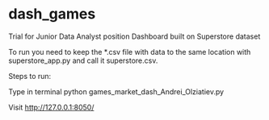 # dash_games
Trial for Junior Data Analyst position
Dashboard built on Superstore dataset

To run you need to keep the *.csv file with data to the same location with superstore_app.py and call it superstore.csv.

Steps to run:

Type in terminal python games_market_dash_Andrei_Olziatiev.py

Visit http://127.0.0.1:8050/
